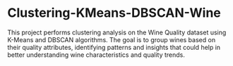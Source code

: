 # Clustering-KMeans-DBSCAN-Wine
This project performs clustering analysis on the Wine Quality dataset using K-Means and DBSCAN algorithms. The goal is to group wines based on their quality attributes, identifying patterns and insights that could help in better understanding wine characteristics and quality trends.
